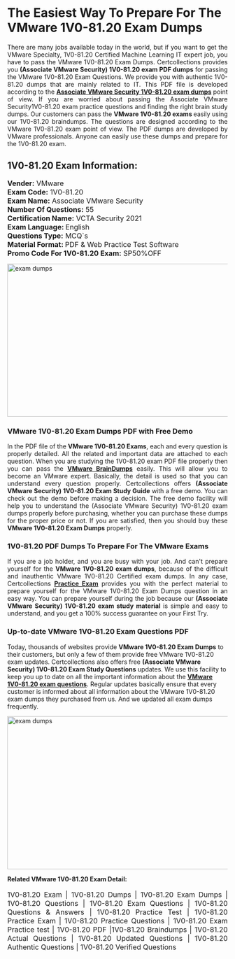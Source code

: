 <h1>The Easiest Way To Prepare For The VMware 1V0-81.20 Exam Dumps</h1> <p style="text-align:justify">There are many jobs available today in the world, but if you want to get the VMware Specialty, 1V0-81.20 Certified Machine Learning IT expert job, you have to pass the VMware 1V0-81.20 Exam Dumps. Certcollections provides you <strong>(Associate VMware Security) 1V0-81.20 exam PDF dumps</strong> for passing the VMware 1V0-81.20 Exam Questions. We provide you with authentic 1V0-81.20 dumps that are mainly related to IT. This PDF file is developed according to the <a href="https://www.certsofficial.com/vmware/1v0-81.20-questions"><strong>Associate VMware Security 1V0-81.20 exam dumps</strong></a> point of view. If you are worried about passing the Associate VMware Security1V0-81.20 exam practice questions and finding the right brain study dumps. Our customers can pass the <strong>VMware 1V0-81.20 exams </strong>easily using our 1V0-81.20 braindumps. The questions are designed according to the VMware 1V0-81.20 exam point of view. The PDF dumps are developed by VMware professionals. Anyone can easily use these dumps and prepare for the 1V0-81.20 exam.</p> <h2><strong>1V0-81.20 Exam Information:</strong></h2> <p><span style="font-size:16px"><strong>Vender:</strong> VMware<br /> <strong>Exam Code:</strong> 1V0-81.20<br /> <strong>Exam Name:</strong> Associate VMware Security<br /> <strong>Number Of Questions:</strong> 55<br /> <strong>Certification Name:</strong> VCTA Security 2021<br /> <strong>Exam Language: </strong>English<br /> <strong>Questions Type:</strong> MCQ`s<br /> <strong>Material Format: </strong>PDF & Web Practice Test Software<br /> <strong>Promo Code For 1V0-81.20 Exam:</strong> SP50%OFF</span></p> <p><a href="https://www.certsofficial.com/vmware/1v0-81.20-questions" rel="no-follow"><img alt="exam dumps" src="https://www.certcollections.com/uploads/content/certsofficial.jpg" style="height:350px; width:750px" /></a></p> <h3><strong>VMware 1V0-81.20 Exam Dumps PDF with Free Demo</strong></h3> <p style="text-align:justify">In the PDF file of the <strong>VMware 1V0-81.20 Exams</strong>, each and every question is properly detailed. All the related and important data are attached to each question. When you are studying the 1V0-81.20 exam PDF file properly then you can pass the <a href="https://www.certsofficial.com/vmware-dumps"><strong>VMware BrainDumps</strong></a> easily. This will allow you to become an VMware expert. Basically, the detail is used so that you can understand every question properly. Certcollections offers <strong>(Associate VMware Security) 1V0-81.20 Exam Study Guide</strong> with a free demo. You can check out the demo before making a decision. The free demo facility will help you to understand the (Associate VMware Security) 1V0-81.20 exam dumps properly before purchasing, whether you can purchase these dumps for the proper price or not. If you are satisfied, then you should buy these <strong>VMware 1V0-81.20 Exam Dumps</strong> properly.</p> <h3><strong>1V0-81.20 PDF Dumps To Prepare For The VMware Exams</strong></h3> <p style="text-align:justify">If you are a job holder, and you are busy with your job. And can't prepare yourself for the <strong>VMware 1V0-81.20 exam dumps</strong>, because of the difficult and inauthentic VMware 1V0-81.20 Certified exam dumps. In any case, Certcollections <strong><a href="https://www.certsofficial.com/">Practice Exam</a></strong> provides you with the perfect material to prepare yourself for the VMware 1V0-81.20 Exam Dumps question in an easy way. You can prepare yourself during the job because our <strong>(Associate VMware Security) 1V0-81.20 exam study material</strong> is simple and easy to understand, and you get a 100% success guarantee on your First Try.</p> <h3><strong>Up-to-date VMware 1V0-81.20 Exam Questions PDF</strong></h3> <p>Today, thousands of websites provide <strong>VMware 1V0-81.20 Exam Dumps</strong> to their customers, but only a few of them provide free VMware 1V0-81.20 exam updates. Certcollections also offers free <strong>(Associate VMware Security) 1V0-81.20 Exam Study Questions</strong> updates. We use this facility to keep you up to date on all the important information about the <a href="https://www.certsofficial.com/vmware/1v0-81.20-questions"><strong>VMware 1V0-81.20 exam questions</strong></a>. Regular updates basically ensure that every customer is informed about all information about the VMware 1V0-81.20 exam dumps they purchased from us. And we updated all exam dumps frequently.</p> <p><a href="https://www.certsofficial.com/vmware/1v0-81.20-questions"><img alt="exam dumps " src="https://www.certcollections.com/uploads/content/certsofficial2.jpg" style="height:350px; width:750px" /></a></p> <p style="text-align:justify"><span style="font-size:14px"><strong>Related VMware 1V0-81.20 Exam Detail:</strong></span><br /> <br /> <span style="font-size:16px">1V0-81.20 Exam | 1V0-81.20 Dumps | 1V0-81.20 Exam Dumps | 1V0-81.20 Questions | 1V0-81.20 Exam Questions | 1V0-81.20 Questions & Answers | 1V0-81.20 Practice Test | 1V0-81.20 Practice Exam | 1V0-81.20 Practice Questions | 1V0-81.20 Exam Practice test | 1V0-81.20 PDF |1V0-81.20 Braindumps | 1V0-81.20 Actual Questions | 1V0-81.20 Updated Questions | 1V0-81.20 Authentic Questions | 1V0-81.20 Verified Questions</span></p>
